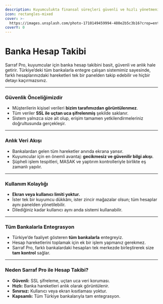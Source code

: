 ```yaml
---
description: Kuyumculukta finansal süreçleri güvenli ve hızlı yönetmenin yolu
icon: rectangles-mixed
cover: >-
  https://images.unsplash.com/photo-1710149459994-480e2b5c3b16?crop=entropy&cs=srgb&fm=jpg&ixid=M3wxOTcwMjR8MHwxfHNlYXJjaHwxfHxhdG18ZW58MHx8fHwxNzU1NTYxMzkyfDA&ixlib=rb-4.1.0&q=85
coverY: 0
---
```


# Banka Hesap Takibi

Sarraf Pro, kuyumcular için banka hesap takibini basit, güvenli ve anlık hale getirir. Türkiye’deki tüm bankalarla entegre çalışan sistemimiz sayesinde, farklı hesaplarınızdaki hareketleri tek bir panelden takip edebilir ve hiçbir detayı kaçırmazsınız.

***

### Güvenlik Önceliğimizdir

* Müşterilerin kişisel verileri **bizim tarafımızdan görüntülenmez**.
* Tüm veriler **SSL ile uçtan uca şifrelenmiş** şekilde saklanır.
* Sistem yalnızca size ait olup, erişim tamamen yetkilendirmeleriniz doğrultusunda gerçekleşir.

***

### Anlık Veri Akışı

* Bankalardan gelen tüm hareketler anında ekrana yansır.
* Kuyumcular için en önemli avantaj: **gecikmesiz ve güvenilir bilgi akışı**.
* Şüpheli işlem tespitleri, MASAK ve yaptırım kontrolleriyle birlikte eş zamanlı yapılır.

***

### Kullanım Kolaylığı

* **Ekran veya kullanıcı limiti yoktur.**
* İster tek bir kuyumcu dükkânı, ister zincir mağazalar olsun; tüm hesaplar aynı panelden yönetilebilir.
* Dilediğiniz kadar kullanıcı aynı anda sistemi kullanabilir.

***

### Tüm Bankalarla Entegrasyon

* Türkiye’de faaliyet gösteren **tüm bankalarla** entegreyiz.
* Hesap hareketlerini toplamak için ek bir işlem yapmanız gerekmez.
* Sarraf Pro, farklı bankalardaki hesapları tek merkezde birleştirerek size **tam kontrol** sağlar.

***

### Neden Sarraf Pro ile Hesap Takibi?

* **Güvenli:** SSL şifreleme, uçtan uca veri koruması.
* **Hızlı:** Banka hareketleri anlık olarak görüntülenir.
* **Sınırsız:** Kullanıcı veya ekran kısıtlaması yoktur.
* **Kapsamlı:** Tüm Türkiye bankalarıyla tam entegrasyon.
